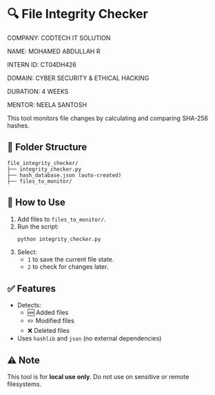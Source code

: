 # 🔍 File Integrity Checker

COMPANY: CODTECH IT SOLUTION

NAME: MOHAMED ABDULLAH R

INTERN ID: CT04DH426

DOMAIN: CYBER SECURITY & ETHICAL HACKING

DURATION: 4 WEEKS

MENTOR: NEELA SANTOSH

This tool monitors file changes by calculating and comparing SHA-256 hashes.

## 📁 Folder Structure

```
file_integrity_checker/
├── integrity_checker.py
├── hash_database.json (auto-created)
├── files_to_monitor/
```

## 🚀 How to Use

1. Add files to `files_to_monitor/`.
2. Run the script:
   ```bash
   python integrity_checker.py
   ```
3. Select:
   - `1` to save the current file state.
   - `2` to check for changes later.

## ✅ Features

- Detects:
  - 🆕 Added files
  - ✏️ Modified files
  - ❌ Deleted files
- Uses `hashlib` and `json` (no external dependencies)

## ⚠️ Note

This tool is for **local use only**. Do not use on sensitive or remote filesystems.
